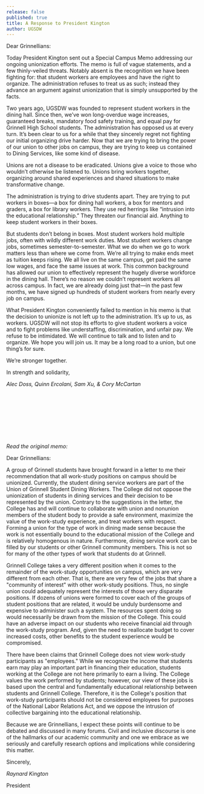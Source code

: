 ```yaml
---
release: false
published: true
title: A Response to President Kington
author: UGSDW
---
```

Dear Grinnellians: 

Today President Kington sent out a Special Campus Memo addressing our ongoing unionization efforts.  The memo is full of vague statements, and a few thinly-veiled threats.  Notably absent is the recognition we have been fighting for: that student workers are employees and have the right to organize.  The administration refuses to treat us as such; instead they advance an argument against unionization that is simply unsupported by the facts. 

Two years ago, UGSDW was founded to represent student workers in the dining hall.  Since then, we’ve won long-overdue wage increases, guaranteed breaks, mandatory food safety training, and equal pay for Grinnell High School students.  The administration has opposed us at every turn.  It’s been clear to us for a while that they sincerely regret not fighting our initial organizing drive harder.  Now that we are trying to bring the power of our union to other jobs on campus, they are trying to keep us contained to Dining Services, like some kind of disease.

Unions are not a disease to be eradicated.  Unions give a voice to those who wouldn’t otherwise be listened to.  Unions bring workers together, organizing around shared experiences and shared situations to make transformative change.  

The administration is trying to drive students apart.  They are trying to put workers in boxes—a box for dining hall workers, a box for mentors and graders, a box for library workers. They use red herrings like “intrusion into the educational relationship.”  They threaten our financial aid.  Anything to keep student workers in their boxes.

But students don’t belong in boxes. Most student workers hold multiple jobs, often with wildly different work duties.  Most student workers change jobs, sometimes semester-to-semester.  What we do when we go to work matters less than where we come from.  We’re all trying to make ends meet as tuition keeps rising.  We all live on the same campus, get paid the same low wages, and face the same issues at work.  This common background has allowed our union to effectively represent the hugely diverse workforce in the dining hall.  There’s no reason we couldn’t represent workers all across campus.  In fact, we are already doing just that—in the past few months, we have signed up hundreds of student workers from nearly every job on campus.

What President Kington conveniently failed to mention in his memo is that the decision to unionize is not left up to the administration. It’s up to us, as workers. UGSDW will not stop its efforts to give student workers a voice and to fight problems like understaffing, discrimination, and unfair pay.  We refuse to be intimidated.  We will continue to talk and to listen and to organize.  We hope you will join us.  It may be a long road to a union, but one thing’s for sure.

We’re stronger together.


In strength and solidarity,


_Alec Doss, Quinn Ercolani, Sam Xu, & Cory McCartan_


<br><br><br><br><br><br><br>

_Read the original memo:_

Dear Grinnellians:

A group of Grinnell students have brought forward in a letter to me their recommendation that all work-study positions on campus should be unionized. Currently, the student dining service workers are part of the Union of Grinnell Student Dining Workers. The College did not oppose the unionization of students in dining services and their decision to be represented by the union. Contrary to the suggestions in the letter, the College has and will continue to collaborate with union and nonunion members of the student body to provide a safe environment, maximize the value of the work-study experience, and treat workers with respect. Forming a union for the type of work in dining made sense because the work is not essentially bound to the educational mission of the College and is relatively homogenous in nature. Furthermore, dining service work can be filled by our students or other Grinnell community members. This is not so for many of the other types of work that students do at Grinnell.

Grinnell College takes a very different position when it comes to the remainder of the work-study opportunities on campus, which are very different from each other. That is, there are very few of the jobs that share a "community of interest" with other work-study positions. Thus, no single union could adequately represent the interests of those very disparate positions. If dozens of unions were formed to cover each of the groups of student positions that are related, it would be unduly burdensome and expensive to administer such a system. The resources spent doing so would necessarily be drawn from the mission of the College. This could have an adverse impact on our students who receive financial aid through the work-study program. And, given the need to reallocate budget to cover increased costs, other benefits to the student experience would be compromised.

There have been claims that Grinnell College does not view work-study participants as "employees." While we recognize the income that students earn may play an important part in financing their education, students working at the College are not here primarily to earn a living. The College values the work performed by students; however, our view of these jobs is based upon the central and fundamentally educational relationship between students and Grinnell College. Therefore, it is the College's position that work-study participants should not be considered employees for purposes of the National Labor Relations Act, and we oppose the intrusion of collective bargaining into the educational relationship.

Because we are Grinnellians, I expect these points will continue to be debated and discussed in many forums. Civil and inclusive discourse is one of the hallmarks of our academic community and one we embrace as we seriously and carefully research options and implications while considering this matter. 

Sincerely,

_Raynard Kington_

President     
